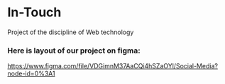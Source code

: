 # In-Touch
Project of the discipline of Web technology

### Here is layout of our project on figma:

https://www.figma.com/file/VDGimnM37AaCQi4hSZaOYl/Social-Media?node-id=0%3A1
